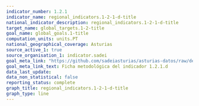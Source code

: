 ```yaml
---
indicator_number: 1.2.1
indicator_name: regional_indicators.1-2-1-d-title
national_indicator_description: regional_indicators.1-2-1-d-title
target_name: global_targets.1-2-title
goal_name: global_goals.1-title
computation_units: units.PT
national_geographical_coverage: Asturias
source_active_1: true
source_organisation_1: indicator.sadei
goal_meta_link: "https://github.com/sadeiasturias/asturias-datos/raw/develop/descargas/metodologia/1.2.1.d.pdf"
goal_meta_link_text: Ficha metodológica del indicador 1.2.1.d
data_last_update:  
data_non_statistical: false
reporting_status: complete
graph_title: regional_indicators.1-2-1-d-title
graph_type: line
---
```

